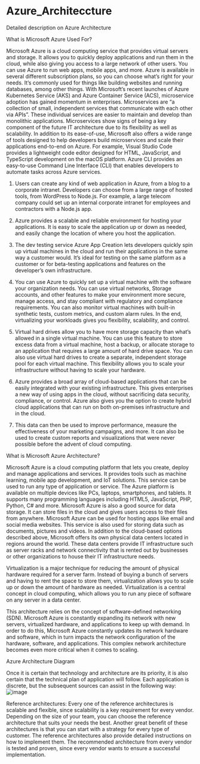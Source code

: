 # Azure_Architeccture
Detailed description on Azure Architecture


What is Microsoft Azure Used For?

Microsoft Azure is a cloud computing service that provides virtual servers and storage. It allows you to quickly deploy applications and run them in the cloud, while also giving you access to a large network of other users. You can use Azure to run web apps, mobile apps, and more. Azure is available in several different subscription plans, so you can choose what’s right for your needs. It’s commonly used for things like building websites and running databases, among other things. With Microsoft’s recent launches of Azure Kubernetes Service (AKS) and Azure Container Service (ACS), microservice adoption has gained momentum in enterprises. Microservices are “a collection of small, independent services that communicate with each other via APIs”. These individual services are easier to maintain and develop than monolithic applications. Microservices show signs of being a key component of the future IT architecture due to its flexibility as well as scalability. In addition to its ease-of-use, Microsoft also offers a wide range of tools designed to help developers build microservices and scale their applications end-to-end on Azure. For example, Visual Studio Code provides a lightweight code editor designed for HTML, JavaScript, and TypeScript development on the macOS platform. Azure CLI provides an easy-to-use Command Line Interface (CLI) that enables developers to automate tasks across Azure services.

1. Users can create any kind of web application in Azure, from a blog to a corporate intranet. Developers can choose from a large range of hosted tools, from WordPress to Node.js. For example, a large telecom company could set up an internal corporate intranet for employees and contractors with a Node.js app.


3. Azure provides a scalable and reliable environment for hosting your applications. It is easy to scale the application up or down as needed, and easily change the location of where you host the application.


4. The dev testing service Azure App Creation lets developers quickly spin up virtual machines in the cloud and run their applications in the same way a customer would. It’s ideal for testing on the same platform as a customer or for beta-testing applications and features on the developer’s own infrastructure.


5. You can use Azure to quickly set up a virtual machine with the software your organization needs. You can use virtual networks, Storage accounts, and other features to make your environment more secure, manage access, and stay compliant with regulatory and compliance requirements. You can also monitor virtual machines with built-in synthetic tests, custom metrics, and custom alarm rules. In the end, virtualizing your workloads gives you flexibility, scalability, and control.


6. Virtual hard drives allow you to have more storage capacity than what’s allowed in a single virtual machine. You can use this feature to store excess data from a virtual machine, host a backup, or allocate storage to an application that requires a large amount of hard drive space. You can also use virtual hard drives to create a separate, independent storage pool for each virtual machine. This flexibility allows you to scale your infrastructure without having to scale your hardware.


7. Azure provides a broad array of cloud-based applications that can be easily integrated with your existing infrastructure. This gives enterprises a new way of using apps in the cloud, without sacrificing data security, compliance, or control. Azure also gives you the option to create hybrid cloud applications that can run on both on-premises infrastructure and in the cloud.


8. This data can then be used to improve performance, measure the effectiveness of your marketing campaigns, and more. It can also be used to create custom reports and visualizations that were never possible before the advent of cloud computing.


What is Microsoft Azure Architecture?

Microsoft Azure is a cloud computing platform that lets you create, deploy and manage applications and services. It provides tools such as machine learning, mobile app development, and IoT solutions. This service can be used to run any type of application or service. The Azure platform is available on multiple devices like PCs, laptops, smartphones, and tablets. It supports many programming languages including HTML5, JavaScript, PHP, Python, C# and more. Microsoft Azure is also a good source for data storage. It can store files in the cloud and gives users access to their files from anywhere. Microsoft Azure can be used for hosting apps like email and social media websites. This service is also used for storing data such as documents, pictures and videos. In addition to the cloud-based options described above, Microsoft offers its own physical data centers located in regions around the world. These data centers provide IT infrastructure such as server racks and network connectivity that is rented out by businesses or other organizations to house their IT infrastructure needs.

Virtualization is a major technique for reducing the amount of physical hardware required for a server farm. Instead of buying a bunch of servers and having to rent the space to store them, virtualization allows you to scale up or down the amount of hardware as needed. Virtualization is a central concept in cloud computing, which allows you to run any piece of software on any server in a data center.

This architecture relies on the concept of software-defined networking (SDN). Microsoft Azure is constantly expanding its network with new servers, virtualized hardware, and applications to keep up with demand. In order to do this, Microsoft Azure constantly updates its network hardware and software, which in turn impacts the network configuration of the hardware, software, and applications. This complex network architecture becomes even more critical when it comes to scaling.

Azure Architecture Diagram

Once it is certain that technology and architecture are its priority, it is also certain that the technical plan of application will follow. Each application is discrete, but the subsequent sources can assist in the following way:
![image](https://user-images.githubusercontent.com/81725794/179342453-a71023e0-2195-4fb6-9951-8b30a7c0de70.png)

Reference architectures: Every one of the reference architectures is scalable and flexible, since scalability is a key requirement for every vendor. Depending on the size of your team, you can choose the reference architecture that suits your needs the best. Another great benefit of these architectures is that you can start with a strategy for every type of customer. The reference architectures also provide detailed instructions on how to implement them. The recommended architecture from every vendor is tested and proven, since every vendor wants to ensure a successful implementation.
